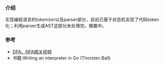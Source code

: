 ### 介绍

实现编程语言的tokenizer以及parser部分，目前已基于状态机实现了代码token化；利用parser生成AST这部分未处理完，搁置中。
   
### 参考

+ [DFA、NFA相关视频](https://www.youtube.com/watch?v=7GWP0oP4_Vc&list=PLylTVsqZiRXN3Q86XJV6OWOmIzvVZs75E)
+ 书籍:Writing an interpreter in Go (Thorsten Ball)